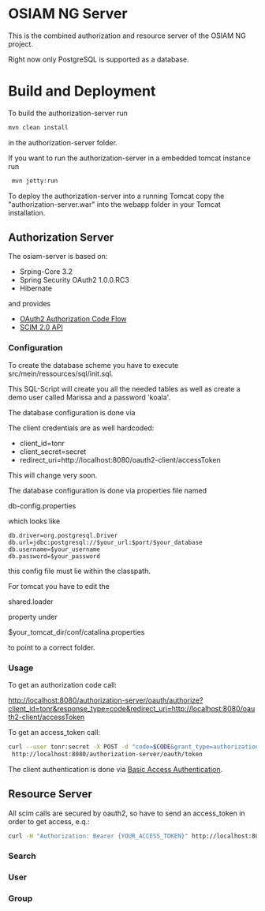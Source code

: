 # OSIAM NG Server

This is the combined authorization and resource server of the OSIAM NG project.

Right now only PostgreSQL is supported as a database.

# Build and Deployment

To build the authorization-server run
```sh
mvn clean install
```

in the authorization-server folder.

If you want to run the authorization-server in a embedded tomcat instance run
```sh
 mvn jetty:run
```

To deploy the authorization-server into a running Tomcat copy the "authorization-server.war" into the webapp folder in your Tomcat installation.


## Authorization Server

The osiam-server is based on:

* Srping-Core 3.2
* Spring Security OAuth2 1.0.0.RC3 
* Hibernate

and provides

* [OAuth2 Authorization Code Flow](http://tools.ietf.org/html/rfc6749#section-4.1)
* [SCIM 2.0 API](http://tools.ietf.org/html/draft-ietf-scim-api-01)


### Configuration

To create the database scheme you have to execute src/mein/ressources/sql/init.sql. 

This SQL-Script will create you all the needed tables as well as create a demo user called Marissa and a password 'koala'.

The database configuration is done via

The client credentials are as well hardcoded:
 * client_id=tonr
 * client_secret=secret
 * redirect_uri=http://localhost:8080/oauth2-client/accessToken

This will change very soon.

The database configuration is done via properties file named

 db-config.properties

which looks like

```
db.driver=org.postgresql.Driver
db.url=jdbc:postgresql://$your_url:$port/$your_database
db.username=$your_username
db.password=$your_password
```

this config file must lie within the classpath.

For tomcat you have to edit the

shared.loader

property under

$your_tomcat_dir/conf/catalina.properties

to point to a correct folder.


### Usage

To get an authorization code call:

<http://localhost:8080/authorization-server/oauth/authorize?client_id=tonr&response_type=code&redirect_uri=http://localhost:8080/oauth2-client/accessToken>

To get an access_token call:

```sh
curl --user tonr:secret -X POST -d "code=$CODE&grant_type=authorization_code&redirect_uri=http://localhost:8080/oauth2-client/accessToken" \
 http://localhost:8080/authorization-server/oauth/token
```

The client authentication is done via [Basic Access Authentication](http://tools.ietf.org/html/rfc2617).


## Resource Server

All scim calls are secured by oauth2, so have to send an access_token in order to get access, e.q.:

```sh
curl -H "Authorization: Bearer {YOUR_ACCESS_TOKEN}" http://localhost:8080/authorization-server/User/{id}
```

### Search

### User

### Group

